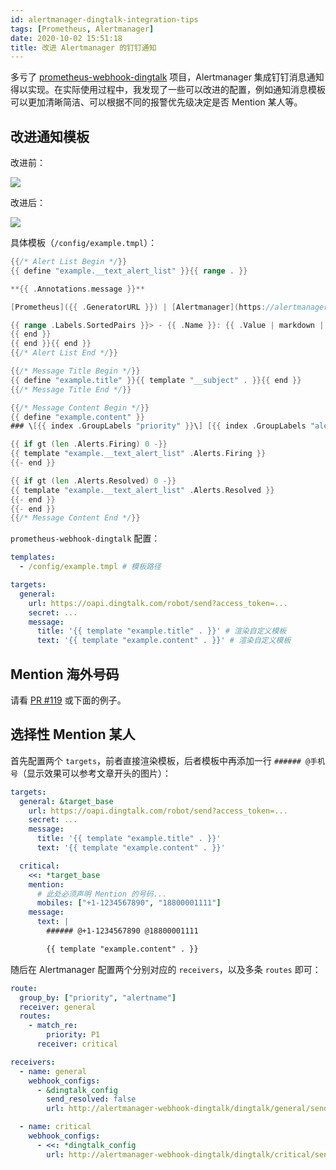 ```yaml
---
id: alertmanager-dingtalk-integration-tips
tags: [Prometheus, Alertmanager]
date: 2020-10-02 15:51:18
title: 改进 Alertmanager 的钉钉通知
---
```


多亏了 [prometheus-webhook-dingtalk](https://github.com/timonwong/prometheus-webhook-dingtalk) 项目，Alertmanager 集成钉钉消息通知得以实现。在实际使用过程中，我发现了一些可以改进的配置，例如通知消息模板可以更加清晰简洁、可以根据不同的报警优先级决定是否 Mention 某人等。

<!--more-->

## 改进通知模板

改进前：

![](/resources/46732adfdca2bd511b718e012552712f.png)

改进后：

![](/resources/6abee8f7d6c82925fbfdc01c183be6bf.png)

具体模板（`/config/example.tmpl`）：

```go
{{/* Alert List Begin */}}
{{ define "example.__text_alert_list" }}{{ range . }}

**{{ .Annotations.message }}**

[Prometheus]({{ .GeneratorURL }}) | [Alertmanager](https://alertmanager.example.com/#/alerts) | [Grafana](https://grafana.example.com/dashboards)

{{ range .Labels.SortedPairs }}> - {{ .Name }}: {{ .Value | markdown | html }}
{{ end }}
{{ end }}{{ end }}
{{/* Alert List End */}}

{{/* Message Title Begin */}}
{{ define "example.title" }}{{ template "__subject" . }}{{ end }}
{{/* Message Title End */}}

{{/* Message Content Begin */}}
{{ define "example.content" }}
### \[{{ index .GroupLabels "priority" }}\] [{{ index .GroupLabels "alertname" }}](https://example.app.opsgenie.com/alert/list)

{{ if gt (len .Alerts.Firing) 0 -}}
{{ template "example.__text_alert_list" .Alerts.Firing }}
{{- end }}

{{ if gt (len .Alerts.Resolved) 0 -}}
{{ template "example.__text_alert_list" .Alerts.Resolved }}
{{- end }}
{{- end }}
{{/* Message Content End */}}
```

`prometheus-webhook-dingtalk` 配置：

```yaml
templates:
  - /config/example.tmpl # 模板路径

targets:
  general:
    url: https://oapi.dingtalk.com/robot/send?access_token=...
    secret: ...
    message:
      title: '{{ template "example.title" . }}' # 渲染自定义模板
      text: '{{ template "example.content" . }}' # 渲染自定义模板
```

## Mention 海外号码

请看 [PR #119](https://github.com/timonwong/prometheus-webhook-dingtalk/pull/119) 或下面的例子。

## 选择性 Mention 某人

首先配置两个 `targets`，前者直接渲染模板，后者模板中再添加一行 `###### @手机号`（显示效果可以参考文章开头的图片）：

```yaml
targets:
  general: &target_base
    url: https://oapi.dingtalk.com/robot/send?access_token=...
    secret: ...
    message:
      title: '{{ template "example.title" . }}'
      text: '{{ template "example.content" . }}'

  critical:
    <<: *target_base
    mention:
      # 此处必须声明 Mention 的号码...
      mobiles: ["+1-1234567890", "18800001111"]
    message:
      text: |
        ###### @+1-1234567890 @18800001111

        {{ template "example.content" . }}
```

随后在 Alertmanager 配置两个分别对应的 `receivers`，以及多条 `routes` 即可：

```yaml
route:
  group_by: ["priority", "alertname"]
  receiver: general
  routes:
    - match_re:
        priority: P1
      receiver: critical

receivers:
  - name: general
    webhook_configs:
      - &dingtalk_config
        send_resolved: false
        url: http://alertmanager-webhook-dingtalk/dingtalk/general/send

  - name: critical
    webhook_configs:
      - <<: *dingtalk_config
        url: http://alertmanager-webhook-dingtalk/dingtalk/critical/send
```

